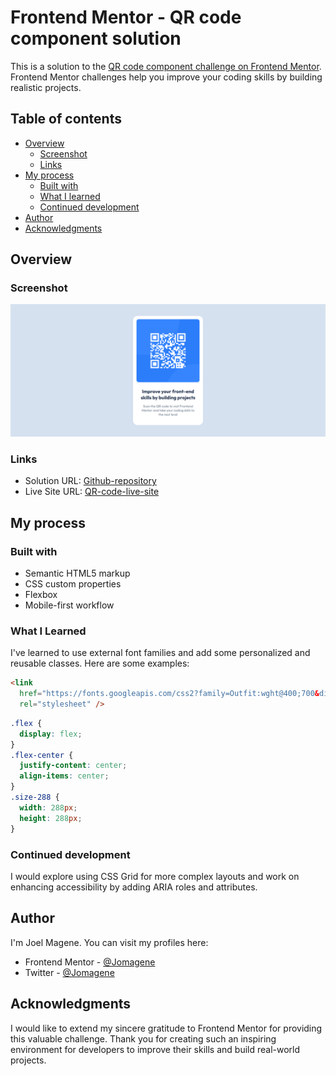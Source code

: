 # Frontend Mentor - QR code component solution

This is a solution to the [QR code component challenge on Frontend Mentor](https://www.frontendmentor.io/challenges/qr-code-component-iux_sIO_H). Frontend Mentor challenges help you improve your coding skills by building realistic projects.

## Table of contents

- [Overview](#overview)
  - [Screenshot](#screenshot)
  - [Links](#links)
- [My process](#my-process)
  - [Built with](#built-with)
  - [What I learned](#what-i-learned)
  - [Continued development](#continued-development)
- [Author](#author)
- [Acknowledgments](#acknowledgments)

## Overview

### Screenshot

![](./screenshot.png)

### Links

- Solution URL: [Github-repository](https://github.com/Jomagene/QR-code-component)
- Live Site URL: [QR-code-live-site](https://jomagene.github.io/QR-code-component/)

## My process

### Built with

- Semantic HTML5 markup
- CSS custom properties
- Flexbox
- Mobile-first workflow

### What I Learned

I've learned to use external font families and add some personalized and reusable classes. Here are some examples:

```html
<link
  href="https://fonts.googleapis.com/css2?family=Outfit:wght@400;700&display=swap"
  rel="stylesheet" />
```

```css
.flex {
  display: flex;
}
.flex-center {
  justify-content: center;
  align-items: center;
}
.size-288 {
  width: 288px;
  height: 288px;
}
```

### Continued development

I would explore using CSS Grid for more complex layouts and work on enhancing accessibility by adding ARIA roles and attributes.

## Author

I'm Joel Magene. You can visit my profiles here:

- Frontend Mentor - [@Jomagene](https://www.frontendmentor.io/profile/Jomagene)
- Twitter - [@Jomagene](https://www.twitter.com/Jomagene)

## Acknowledgments

I would like to extend my sincere gratitude to Frontend Mentor for providing this valuable challenge. Thank you for creating such an inspiring environment for developers to improve their skills and build real-world projects.
